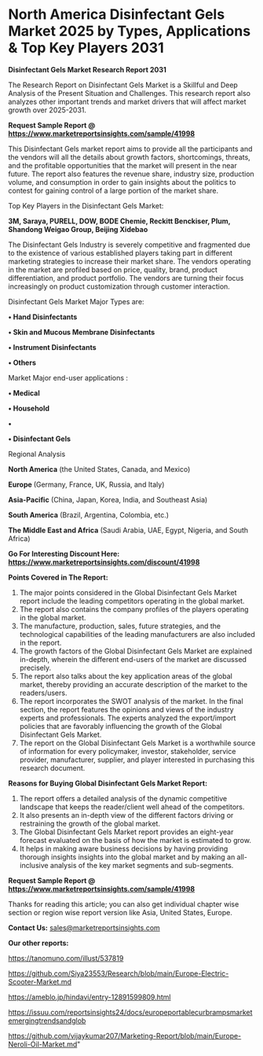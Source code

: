 # North America Disinfectant Gels Market 2025 by Types, Applications & Top Key Players 2031

<strong>Disinfectant Gels Market Research Report 2031</strong>

The Research Report on Disinfectant Gels Market is a Skillful and Deep Analysis of the Present Situation and Challenges. This research report also analyzes other important trends and market drivers that will affect market growth over 2025-2031.

<strong>Request Sample Report @ <a href=https://www.marketreportsinsights.com/sample/41998>https://www.marketreportsinsights.com/sample/41998</a></strong>

This Disinfectant Gels market report aims to provide all the participants and the vendors will all the details about growth factors, shortcomings, threats, and the profitable opportunities that the market will present in the near future. The report also features the revenue share, industry size, production volume, and consumption in order to gain insights about the politics to contest for gaining control of a large portion of the market share.

Top Key Players in the Disinfectant Gels Market:

<strong>3M, Saraya, PURELL, DOW, BODE Chemie, Reckitt Benckiser, Plum, Shandong Weigao Group, Beijing Xidebao</strong>

The Disinfectant Gels Industry is severely competitive and fragmented due to the existence of various established players taking part in different marketing strategies to increase their market share. The vendors operating in the market are profiled based on price, quality, brand, product differentiation, and product portfolio. The vendors are turning their focus increasingly on product customization through customer interaction.

Disinfectant Gels Market Major Types are:

<strong>•  Hand Disinfectants

•  Skin and Mucous Membrane Disinfectants

•  Instrument Disinfectants

•  Others</strong>

Market Major end-user applications :

<strong>•  Medical

•  Household

•  

•  Disinfectant Gels</strong>

Regional Analysis

</u><strong><b>North America</b></strong> (the United States, Canada, and Mexico)

<strong><b>Europe </b></strong>(Germany, France, UK, Russia, and Italy)

<strong><b>Asia-Pacific</b></strong> (China, Japan, Korea, India, and Southeast Asia)

<strong><b>South America</b></strong> (Brazil, Argentina, Colombia, etc.)

<strong><b>The Middle East and Africa</b></strong> (Saudi Arabia, UAE, Egypt, Nigeria, and South Africa)

<strong>Go For Interesting Discount Here: <a href=https://www.marketreportsinsights.com/discount/41998>https://www.marketreportsinsights.com/discount/41998</a></strong>

<strong>Points Covered in The Report:</strong>
<ol>
  <li>The major points considered in the Global Disinfectant Gels Market report include the leading competitors operating in the global market.</li>
  <li>The report also contains the company profiles of the players operating in the global market.</li>
  <li>The manufacture, production, sales, future strategies, and the technological capabilities of the leading manufacturers are also included in the report.</li>
  <li>The growth factors of the Global Disinfectant Gels Market are explained in-depth, wherein the different end-users of the market are discussed precisely.</li>
  <li>The report also talks about the key application areas of the global market, thereby providing an accurate description of the market to the readers/users.</li>
  <li>The report incorporates the SWOT analysis of the market. In the final section, the report features the opinions and views of the industry experts and professionals. The experts analyzed the export/import policies that are favorably influencing the growth of the Global Disinfectant Gels Market.</li>
  <li>The report on the Global Disinfectant Gels Market is a worthwhile source of information for every policymaker, investor, stakeholder, service provider, manufacturer, supplier, and player interested in purchasing this research document.</li>
</ol>
<strong>Reasons for Buying Global Disinfectant Gels Market Report:</strong>

<ol>
  <li>The report offers a detailed analysis of the dynamic competitive landscape that keeps the reader/client well ahead of the competitors.</li>
  <li>It also presents an in-depth view of the different factors driving or restraining the growth of the global market.</li>
  <li>The Global Disinfectant Gels Market report provides an eight-year forecast evaluated on the basis of how the market is estimated to grow.</li>
  <li>It helps in making aware business decisions by having providing thorough insights insights into the global market and by making an all-inclusive analysis of the key market segments and sub-segments.</li>
</ol>
<strong>Request Sample Report @ <a href=https://www.marketreportsinsights.com/sample/41998>https://www.marketreportsinsights.com/sample/41998</a></strong>


Thanks for reading this article; you can also get individual chapter wise section or region wise report version like Asia, United States, Europe.

<strong>Contact Us:</strong>
sales@marketreportsinsights.com

<strong>Our other reports:</strong>

<a href=https://tanomuno.com/illust/537819>https://tanomuno.com/illust/537819</a>

<a href=https://github.com/Siya23553/Research/blob/main/Europe-Electric-Scooter-Market.md>https://github.com/Siya23553/Research/blob/main/Europe-Electric-Scooter-Market.md</a>

<a href=https://ameblo.jp/hindavi/entry-12891599809.html>https://ameblo.jp/hindavi/entry-12891599809.html</a>

<a href=https://issuu.com/reportsinsights24/docs/europeportablecurbrampsmarketemergingtrendsandglob>https://issuu.com/reportsinsights24/docs/europeportablecurbrampsmarketemergingtrendsandglob</a>

<a href=https://github.com/vijaykumar207/Marketing-Report/blob/main/Europe-Neroli-Oil-Market.md>https://github.com/vijaykumar207/Marketing-Report/blob/main/Europe-Neroli-Oil-Market.md</a>"
